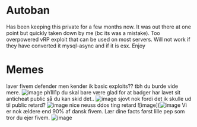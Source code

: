 # Autoban
Has been keeping this private for a few months now. It was out there at one point but quickly taken down by me (bc its was a mistake). Too overpowered vRP exploit that can be used on most servers. Will not work if they have converted it mysql-async and if it is esx. Enjoy

# Memes
laver fivem defender men kender ik basic exploits?? tbh du burde vide mere.
![image](https://media.discordapp.net/attachments/836893076290404352/872532980361469952/Billed3.JPG)
ph1ll1p du skal bare være glad for at badger har lavet sit anticheat public så du kan skid det..
![image](https://media.discordapp.net/attachments/836893076290404352/872532978952208404/Billed4.JPG)
sjovt nok fordi det ik skulle ud til public retard?
![image](https://media.discordapp.net/attachments/836893076290404352/872532976859234324/Billed2.JPG)
nice neuss ddos ting retard
![image](![image](https://media.discordapp.net/attachments/836893076290404352/872532975470936084/Billed1.JPG)
Vi er nok ældere end 90% af dansk fivem. Lær dine facts først lille pep som tror du ejer fivem.
![image](https://media.discordapp.net/attachments/836893076290404352/872565906759368825/Billed5.JPG)

